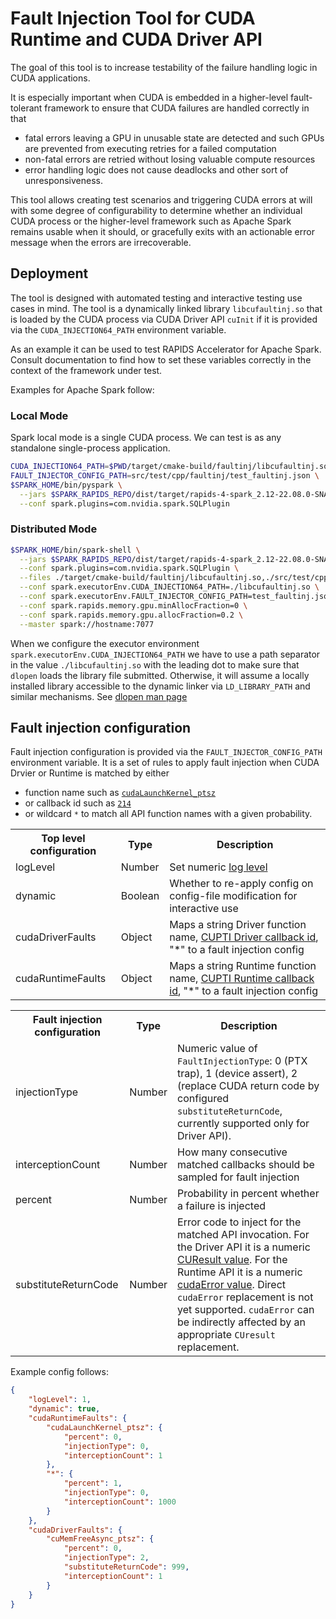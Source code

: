 # Fault Injection Tool for CUDA Runtime and CUDA Driver API

The goal of this tool is to increase testability of the failure handling logic
in CUDA applications.

It is especially important when CUDA is embedded in a higher-level fault-tolerant
framework to ensure that CUDA failures are handled correctly in that
- fatal errors leaving a GPU in unusable state are detected and such GPUs are
prevented from executing retries for a failed computation
- non-fatal errors are retried without losing valuable compute resources
- error handling logic does not cause deadlocks and other sort of unresponsiveness.

This tool allows creating test scenarios and triggering CUDA errors at will
with some degree of configurability to determine whether an individual CUDA process
or the higher-level framework such as Apache Spark remains usable when it should,
or gracefully exits with an actionable error message when the errors are irrecoverable.

## Deployment

The tool is designed with automated testing and interactive testing use cases in mind.
The tool is a dynamically linked library `libcufaultinj.so` that is loaded by
the CUDA process via CUDA Driver API `cuInit` if it is provided
via the `CUDA_INJECTION64_PATH` environment variable.

As an example it can be used to test RAPIDS Accelerator for Apache Spark.
Consult documentation to find how to set these variables correctly in the
context of the framework under test.

Examples for Apache Spark follow:

### Local Mode
Spark local mode is a single CUDA process. We can test is as any standalone
single-process application.

```bash
CUDA_INJECTION64_PATH=$PWD/target/cmake-build/faultinj/libcufaultinj.so \
FAULT_INJECTOR_CONFIG_PATH=src/test/cpp/faultinj/test_faultinj.json \
$SPARK_HOME/bin/pyspark \
  --jars $SPARK_RAPIDS_REPO/dist/target/rapids-4-spark_2.12-22.08.0-SNAPSHOT-cuda11.jar \
  --conf spark.plugins=com.nvidia.spark.SQLPlugin
```
### Distributed Mode
```bash
$SPARK_HOME/bin/spark-shell \
  --jars $SPARK_RAPIDS_REPO/dist/target/rapids-4-spark_2.12-22.08.0-SNAPSHOT-cuda11.jar \
  --conf spark.plugins=com.nvidia.spark.SQLPlugin \
  --files ./target/cmake-build/faultinj/libcufaultinj.so,./src/test/cpp/faultinj/test_faultinj.json \
  --conf spark.executorEnv.CUDA_INJECTION64_PATH=./libcufaultinj.so \
  --conf spark.executorEnv.FAULT_INJECTOR_CONFIG_PATH=test_faultinj.json \
  --conf spark.rapids.memory.gpu.minAllocFraction=0 \
  --conf spark.rapids.memory.gpu.allocFraction=0.2 \
  --master spark://hostname:7077
```
When we configure the executor environment `spark.executorEnv.CUDA_INJECTION64_PATH`
we have to use a path separator in the value `./libcufaultinj.so` with the leading dot
to make sure that `dlopen` loads the library file submitted. Otherwise, it will assume a
locally installed library accessible to the dynamic linker via `LD_LIBRARY_PATH`
and similar mechanisms. See
[dlopen man page](https://man7.org/linux/man-pages/man3/dlopen.3.html)

## Fault injection configuration

Fault injection configuration is provided via the `FAULT_INJECTOR_CONFIG_PATH`
environment variable.
It is a set of rules to apply fault injection when CUDA Drvier or Runtime is matched by either
- function name such as [`cudaLaunchKernel_ptsz`](https://docs.nvidia.com/nsight-systems/UserGuide/index.html#cuda-default-cli)
- or callback id such as [`214`](https://gitlab.com/nvidia/headers/cuda-individual/cupti/-/blob/main/cupti_runtime_cbid.h#L224)
- or wildcard `*` to match all API function names
with a given probability.

<table>
    <tr>
        <th>Top level configuration</th>
        <th>Type</th>
        <th>Description</th>
    </tr>
    <tr>
        <td>logLevel</td>
        <td>Number</td>
        <td>Set numeric
        <a href=https://github.com/gabime/spdlog/blob/d546201f127c306ec8a0082d57562a05a049af77/include/spdlog/common.h#L198-L204
        >log level</a></td>
    </tr>
    <tr>
        <td>dynamic</td>
        <td>Boolean</td>
        <td>Whether to re-apply config on config-file modification for interactive use</td>
    </tr>
    <tr>
        <td>cudaDriverFaults</td>
        <td>Object</td>
        <td>Maps a string Driver function name,
        <a href=https://gitlab.com/nvidia/headers/cuda-individual/cupti/-/blob/cuda-11.5.1/cupti_driver_cbid.h#L9
        >CUPTI Driver callback id</a>, "*" to a fault injection config</td>
    </tr>
    <tr>
        <td>cudaRuntimeFaults</td>
        <td>Object</td><td>Maps a string Runtime function name,
        <a href=https://gitlab.com/nvidia/headers/cuda-individual/cupti/-/blob/cuda-11.5.1/cupti_runtime_cbid.h#L9
        >CUPTI Runtime callback id</a>, "*" to a fault injection config</td>
    </tr>
</table>

<table>
    <tr>
        <th>Fault injection configuration</th>
        <th>Type</th>
        <th>Description</th>
    </tr>
    <tr>
        <td>injectionType</td>
        <td>Number</td>
        <td>Numeric value of <code>FaultInjectionType</code>:
        0 (PTX trap), 1 (device assert), 2 (replace CUDA return code by
        configured <code>substituteReturnCode</code>, currently supported only
        for Driver API).</td>
    </tr>
    <tr>
        <td>interceptionCount</td>
        <td>Number</td>
        <td>How many consecutive matched callbacks should be sampled for fault
        injection</td>
    </tr>
    <tr>
        <td>percent</td>
        <td>Number</td>
        <td>Probability in percent whether a failure is injected</td>
    </tr>
    <tr>
        <td>substituteReturnCode</td>
        <td>Number</td>
        <td>Error code to inject for the matched API invocation. For the Driver
        API it is a numeric
        <a href=https://docs.nvidia.com/cuda/cuda-driver-api/group__CUDA__TYPES.html#group__CUDA__TYPES_1gc6c391505e117393cc2558fff6bfc2e9
        >CUResult value</a>. For the Runtime API it is a numeric
        <a href=https://docs.nvidia.com/cuda/cuda-runtime-api/group__CUDART__TYPES.html#group__CUDART__TYPES_1g3f51e3575c2178246db0a94a430e0038
        >cudaError value</a>. Direct <code>cudaError</code> replacement is
        not yet supported. <code>cudaError</code> can be indirectly affected
        by an appropriate <code>CUresult</code> replacement.</td>
    </tr>
 </table>


Example config follows:
```json
{
    "logLevel": 1,
    "dynamic": true,
    "cudaRuntimeFaults": {
        "cudaLaunchKernel_ptsz": {
            "percent": 0,
            "injectionType": 0,
            "interceptionCount": 1
        },
        "*": {
            "percent": 1,
            "injectionType": 0,
            "interceptionCount": 1000
        }
    },
    "cudaDriverFaults": {
        "cuMemFreeAsync_ptsz": {
            "percent": 0,
            "injectionType": 2,
            "substituteReturnCode": 999,
            "interceptionCount": 1
        }
    }
}
```
